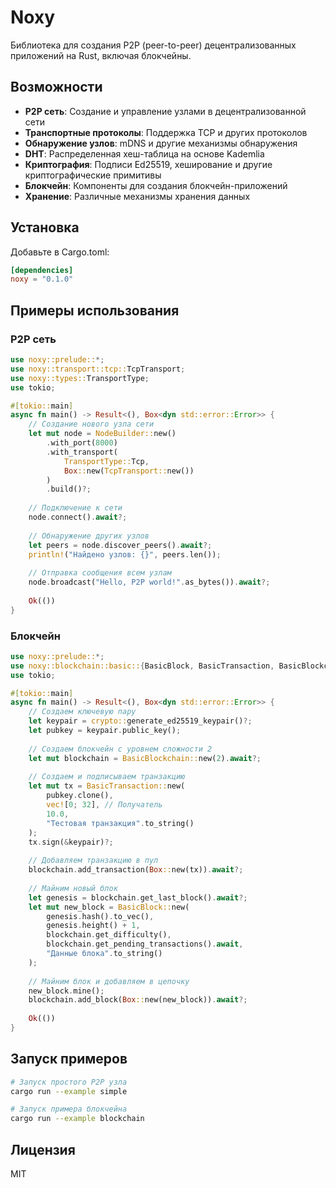 # Noxy

Библиотека для создания P2P (peer-to-peer) децентрализованных приложений на Rust, включая блокчейны.

## Возможности

- **P2P сеть**: Создание и управление узлами в децентрализованной сети
- **Транспортные протоколы**: Поддержка TCP и других протоколов
- **Обнаружение узлов**: mDNS и другие механизмы обнаружения
- **DHT**: Распределенная хеш-таблица на основе Kademlia
- **Криптография**: Подписи Ed25519, хеширование и другие криптографические примитивы
- **Блокчейн**: Компоненты для создания блокчейн-приложений
- **Хранение**: Различные механизмы хранения данных

## Установка

Добавьте в Cargo.toml:

```toml
[dependencies]
noxy = "0.1.0"
```

## Примеры использования

### P2P сеть

```rust
use noxy::prelude::*;
use noxy::transport::tcp::TcpTransport;
use noxy::types::TransportType;
use tokio;

#[tokio::main]
async fn main() -> Result<(), Box<dyn std::error::Error>> {
    // Создание нового узла сети
    let mut node = NodeBuilder::new()
        .with_port(8000)
        .with_transport(
            TransportType::Tcp,
            Box::new(TcpTransport::new())
        )
        .build()?;
    
    // Подключение к сети
    node.connect().await?;
    
    // Обнаружение других узлов
    let peers = node.discover_peers().await?;
    println!("Найдено узлов: {}", peers.len());
    
    // Отправка сообщения всем узлам
    node.broadcast("Hello, P2P world!".as_bytes()).await?;
    
    Ok(())
}
```

### Блокчейн

```rust
use noxy::prelude::*;
use noxy::blockchain::basic::{BasicBlock, BasicTransaction, BasicBlockchain};
use tokio;

#[tokio::main]
async fn main() -> Result<(), Box<dyn std::error::Error>> {
    // Создаем ключевую пару
    let keypair = crypto::generate_ed25519_keypair()?;
    let pubkey = keypair.public_key();
    
    // Создаем блокчейн с уровнем сложности 2
    let mut blockchain = BasicBlockchain::new(2).await?;
    
    // Создаем и подписываем транзакцию
    let mut tx = BasicTransaction::new(
        pubkey.clone(), 
        vec![0; 32], // Получатель
        10.0, 
        "Тестовая транзакция".to_string()
    );
    tx.sign(&keypair)?;
    
    // Добавляем транзакцию в пул
    blockchain.add_transaction(Box::new(tx)).await?;
    
    // Майним новый блок
    let genesis = blockchain.get_last_block().await?;
    let mut new_block = BasicBlock::new(
        genesis.hash().to_vec(),
        genesis.height() + 1,
        blockchain.get_difficulty(),
        blockchain.get_pending_transactions().await,
        "Данные блока".to_string()
    );
    
    // Майним блок и добавляем в цепочку
    new_block.mine();
    blockchain.add_block(Box::new(new_block)).await?;
    
    Ok(())
}
```

## Запуск примеров

```bash
# Запуск простого P2P узла
cargo run --example simple

# Запуск примера блокчейна
cargo run --example blockchain
```

## Лицензия

MIT 